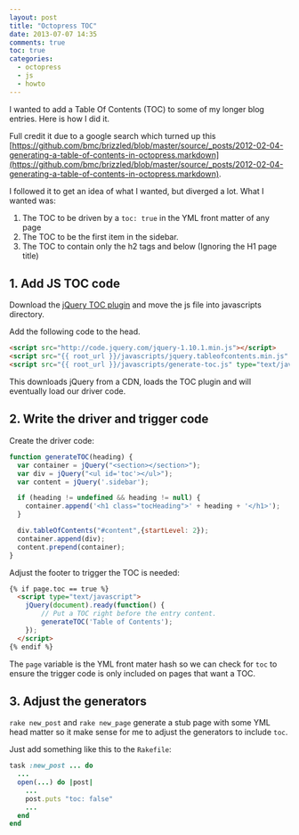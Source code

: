 ```yaml
---
layout: post
title: "Octopress TOC"
date: 2013-07-07 14:35
comments: true
toc: true
categories:
  - octopress
  - js
  - howto
---
```


I wanted to add a Table Of Contents (TOC) to some of my longer blog entries.  Here is how I did it.

<!-- more -->

Full credit it due to a google search which turned up this [https://github.com/bmc/brizzled/blob/master/source/_posts/2012-02-04-generating-a-table-of-contents-in-octopress.markdown](https://github.com/bmc/brizzled/blob/master/source/_posts/2012-02-04-generating-a-table-of-contents-in-octopress.markdown).

I followed it to get an idea of what I wanted, but diverged a lot.  What I wanted was:

1. The TOC to be driven by a `toc: true` in the YML front matter of any page
1. The TOC to be the first item in the sidebar.
1. The TOC to contain only the h2 tags and below (Ignoring the H1 page title)

## 1. Add JS TOC code ##

Download the [jQuery TOC plugin](http://fuelyourcoding.com/scripts/toc/) and move the js file into javascripts directory.

Add the following code to the head.

```html _includes/custom/head.html
<script src="http://code.jquery.com/jquery-1.10.1.min.js"></script>
<script src="{{ root_url }}/javascripts/jquery.tableofcontents.min.js" type="text/javascript"></script>
<script src="{{ root_url }}/javascripts/generate-toc.js" type="text/javascript"></script>
```

This downloads jQuery from a CDN, loads the TOC plugin and will eventually load our driver code.

## 2. Write the driver and trigger code ##

Create the driver code:

```javascript javascripts/generate-toc.js
function generateTOC(heading) {
  var container = jQuery("<section></section>");
  var div = jQuery("<ul id='toc'></ul>");
  var content = jQuery('.sidebar');

  if (heading != undefined && heading != null) {
    container.append('<h1 class="tocHeading">' + heading + '</h1>');
  }

  div.tableOfContents("#content",{startLevel: 2});
  container.append(div);
  content.prepend(container);
}
```

Adjust the footer to trigger the TOC is needed:

```html _includes/custom/after_footer.html
{% if page.toc == true %}
  <script type="text/javascript">
    jQuery(document).ready(function() {
        // Put a TOC right before the entry content.
        generateTOC('Table of Contents');
    });
  </script>
{% endif %}
```

The `page` variable is the YML front mater hash so we can check for `toc` to ensure the trigger code is only included on pages that want a TOC.

## 3. Adjust the generators ##

`rake new_post` and `rake new_page` generate a stub page with some YML head matter so it make sense for me to adjust the generators to include `toc`.

Just add something like this to the `Rakefile`:

```ruby
task :new_post ... do
  ...
  open(...) do |post|
    ...
    post.puts "toc: false"
    ...
  end
end
```